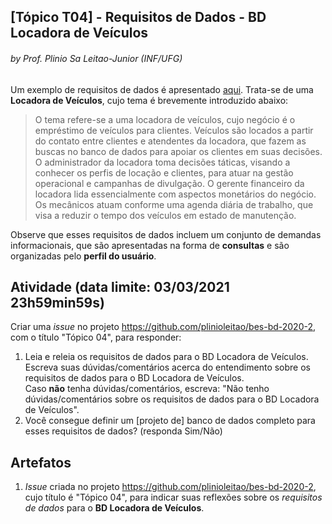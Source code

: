 ## [Tópico T04] - Requisitos de Dados - BD Locadora de Veículos
###### *by Prof. Plinio Sa Leitao-Junior (INF/UFG)*

Um exemplo de requisitos de dados é apresentado [aqui](../media/bd-01-locadora.pdf). Trata-se de uma **Locadora de Veículos**, cujo tema é brevemente introduzido abaixo:

> O tema refere-se a uma locadora de veículos, cujo negócio é o empréstimo de veículos para clientes. Veículos são locados a partir do contato entre clientes e atendentes da locadora, que fazem as buscas no banco de dados para apoiar os clientes em suas decisões. O administrador da locadora toma decisões táticas, visando a conhecer os perfis de locação e clientes, para atuar na gestão operacional e campanhas de divulgação. O gerente financeiro da locadora lida essencialmente com aspectos monetários do negócio. Os mecânicos atuam conforme uma agenda diária de trabalho, que visa a reduzir o tempo dos veículos em estado de manutenção.

Observe que esses requisitos de dados incluem um conjunto de demandas informacionais, que são apresentadas na forma de **consultas** e são organizadas pelo **perfil do usuário**.

## Atividade (data limite: **03/03/2021 23h59min59s**)

Criar uma _issue_ no projeto https://github.com/plinioleitao/bes-bd-2020-2, com o título "Tópico 04", para responder:  
1. Leia e releia os requisitos de dados para o BD Locadora de Veículos.<br>
Escreva suas dúvidas/comentários acerca do entendimento sobre os requisitos de dados para o BD Locadora de Veículos.<br>
Caso **não** tenha dúvidas/comentários, escreva: "Não tenho dúvidas/comentários sobre os requisitos de dados para o BD Locadora de Veículos".
1. Você consegue definir um [projeto de] banco de dados completo para esses requisitos de dados? (responda Sim/Não)
   
## Artefatos

1. _Issue_ criada no projeto https://github.com/plinioleitao/bes-bd-2020-2, cujo título é "Tópico 04", para indicar suas reflexões sobre os *requisitos de dados* para o **BD Locadora de Veículos**.
